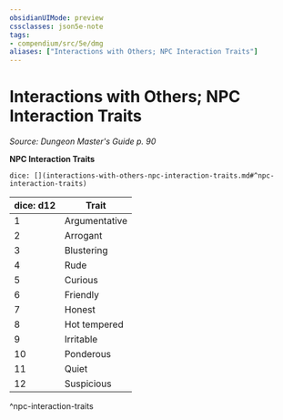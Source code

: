 ```yaml
---
obsidianUIMode: preview
cssclasses: json5e-note
tags:
- compendium/src/5e/dmg
aliases: ["Interactions with Others; NPC Interaction Traits"]
---
```

# Interactions with Others; NPC Interaction Traits
*Source: Dungeon Master's Guide p. 90* 

**NPC Interaction Traits**

`dice: [](interactions-with-others-npc-interaction-traits.md#^npc-interaction-traits)`

| dice: d12 | Trait |
|-----------|-------|
| 1 | Argumentative |
| 2 | Arrogant |
| 3 | Blustering |
| 4 | Rude |
| 5 | Curious |
| 6 | Friendly |
| 7 | Honest |
| 8 | Hot tempered |
| 9 | Irritable |
| 10 | Ponderous |
| 11 | Quiet |
| 12 | Suspicious |
^npc-interaction-traits